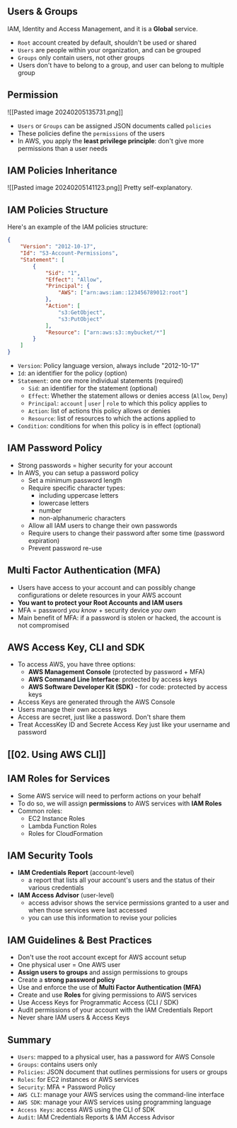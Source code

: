 ## Users & Groups
IAM, Identity and Access Management, and it is a **Global** service.
- `Root` account created by default, shouldn't be used or shared
- `Users` are people within your organization, and can be grouped
- `Groups` only contain users, not other groups
- Users don't have to belong to a group, and user can belong to multiple group

## Permission

![[Pasted image 20240205135731.png]]
- `Users` or `Groups` can be assigned JSON documents called `policies`
- These policies define the `permissions` of the users
- In AWS, you apply the **least privilege principle**: don't give more permissions than a user needs

## IAM Policies Inheritance

![[Pasted image 20240205141123.png]]
Pretty self-explanatory.

## IAM Policies Structure

Here's an example of the IAM policies structure:
```json
{
	"Version": "2012-10-17",
	"Id": "S3-Account-Permissions",
	"Statement": [
		{
			"Sid": "1",
			"Effect": "Allow",
			"Principal": {
				"AWS": ["arn:aws:iam::123456789012:root"]
			},
			"Action": [
				"s3:GetObject",
				"s3:PutObject"
			],
			"Resource": ["arn:aws:s3::mybucket/*"]
		}
	]
}
```
- `Version`: Policy language version, always include "2012-10-17"
- `Id`: an identifier for the policy (option)
- `Statement`: one ore more individual statements (required)
	- `Sid`: an identifier for the statement (optional)
	- `Effect`: Whether the statement allows or denies access (`Allow`, `Deny`)
	- `Principal`: `account` | `user` | `role` to which this policy applies to
	- `Action`: list of actions this policy allows or denies
	- `Resource`: list of resources to which the actions applied to
- `Condition`: conditions for when this policy is in effect (optional)

## IAM Password Policy
- Strong passwords = higher security for your account
- In AWS, you can setup a password policy
	- Set a minimum password length
	- Require specific character types:
		- including uppercase letters
		- lowercase letters
		- number
		- non-alphanumeric characters
	- Allow all IAM users to change their own passwords
	- Require users to change their password after some time (password expiration)
	- Prevent password re-use

## Multi Factor Authentication (MFA)
- Users have access to your account and can possibly change configurations or delete resources in your AWS account
- **You want to protect your Root Accounts and IAM users**
- MFA = password *you know* + security device *you own*
- Main benefit of MFA: if a password is stolen or hacked, the account is not compromised

## AWS Access Key, CLI and SDK
- To access AWS, you have three options:
	- **AWS Management Console** (protected by password + MFA)
	- **AWS Command Line Interface**: protected by access keys
	- **AWS Software Developer Kit (SDK)** - for code: protected by access keys
- Access Keys are generated through the AWS Console
- Users manage their own access keys
- Access are secret, just like a password. Don't share them
- Treat AccessKey ID and Secrete Access Key just like your username and password

## [[02. Using AWS CLI]]

## IAM Roles for Services
- Some AWS service will need to perform actions on your behalf
- To do so, we will assign **permissions** to AWS services with **IAM Roles**
- Common roles:
	- EC2 Instance Roles
	- Lambda Function Roles
	- Roles for CloudFormation

## IAM Security Tools
- **IAM Credentials Report** (account-level)
	- a report that lists all your account's users and the status of their various credentials
- **IAM Access Advisor** (user-level)
	- access advisor shows the service permissions granted to a user and when those services were last accessed
	- you can use this information to revise your policies

## IAM Guidelines & Best Practices
- Don't use the root account except for AWS account setup
- One physical user = One AWS user
- **Assign users to groups** and assign permissions to groups
- Create a **strong password policy**
- Use and enforce the use of **Multi Factor Authentication (MFA)**
- Create and use **Roles** for giving permissions to AWS services
- Use Access Keys for Programmatic Access (CLI / SDK)
- Audit permissions of your account with the IAM Credentials Report
- Never share IAM users & Access Keys

## Summary
- `Users`: mapped to a physical user, has a password for AWS Console
- `Groups`: contains users only
- `Policies`: JSON document that outlines permissions for users or groups
- `Roles`: for EC2 instances or AWS services
- `Security`: MFA + Password Policy
- `AWS CLI`: manage your AWS services using the command-line interface
- `AWS SDK`: manage your AWS services using programming language
- `Access Keys`: access AWS using the CLI of SDK
- `Audit`: IAM Credentials Reports & IAM Access Advisor

